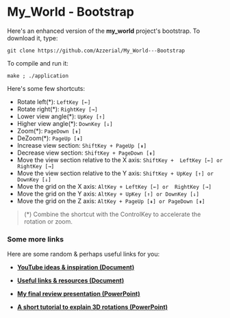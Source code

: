 # My_World - Bootstrap

Here's an enhanced version of the **my_world** project's bootstrap. To download it, type:
```
git clone https://github.com/Azzerial/My_World---Bootstrap
```

To compile and run it:
```
make ; ./application
```

Here's some few shortcuts:
* Rotate left(*): `LeftKey [←]`
* Rotate right(*): `RightKey [→]`
* Lower view angle(*): `UpKey [↑]`
* Higher view angle(*): `DownKey [↓]`
* Zoom(*): `PageDown [⇟]`
* DeZoom(*): `PageUp [⇞]`
* Increase view section: `ShiftKey + PageUp [⇞]` 
* Decrease view section: `ShiftKey + PageDown [⇟]` 
* Move the view section relative to the X axis: `ShiftKey +  LeftKey [←] or RightKey [→]`
* Move the view section relative to the Y axis: `ShiftKey + UpKey [↑] or DownKey [↓]`
* Move the grid on the X axis: `AltKey + LeftKey [←] or  RightKey [→]`
* Move the grid on the Y axis: `AltKey + UpKey [↑] or DownKey [↓]`
* Move the grid on the Z axis: `AltKey + PageUp [⇞] or PageDown [⇟]` 
> (*) Combine the shortcut with the ControlKey to accelerate the rotation or zoom.



### Some more links

[youtube-google-doc]: https://drive.google.com/open?id=1SHc_GfmntBBMso8WKFbbSCSk3eFjw97mMjOeOAbdZC4
[links-google-doc]: https://drive.google.com/open?id=1B8cTBoZ16LtyF1pNaZ5TP6pt9I0Mozg4AVUT-XJN5KA
[review-google-slide]: https://drive.google.com/open?id=1e_NQ4ospaSGzDn-oRPbzPfOsCftfZyZ_YqcvKWyj-AU
[rotations-google-slide]: https://drive.google.com/open?id=166cTOy3txgL_w14SEOPW63kEko9H3Uc1Vnw1roHSXJ8

Here are some random & perhaps useful links for you:

* [**YouTube ideas & inspiration (Document)**](youtube-google-doc)

* [**Useful links & resources (Document)**](links-google-doc)
* [**My final review presentation (PowerPoint)**](review-google-slide)

* [**A short tutorial to explain 3D rotations (PowerPoint)**](rotations-google-slide)

